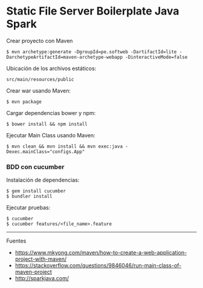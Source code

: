 # Static File Server Boilerplate Java Spark

Crear proyecto con Maven

    $ mvn archetype:generate -DgroupId=pe.softweb -DartifactId=lite -DarchetypeArtifactId=maven-archetype-webapp -DinteractiveMode=false

Ubicación de los archivos estáticos:

    src/main/resources/public

Crear war usando Maven:

    $ mvn package

Cargar dependencias bower y npm:

    $ bower install && npm install

Ejecutar Main Class usando Maven:

    $ mvn clean && mvn install && mvn exec:java -Dexec.mainClass="configs.App"
    
### BDD con cucumber

Instalación de dependencias:

	$ gem install cucumber
	$ bundler install

Ejecutar pruebas:

	$ cucumber 
    $ cucumber features/<file_name>.feature


--- 

Fuentes

+ https://www.mkyong.com/maven/how-to-create-a-web-application-project-with-maven/
+ https://stackoverflow.com/questions/9846046/run-main-class-of-maven-project
+ http://sparkjava.com/